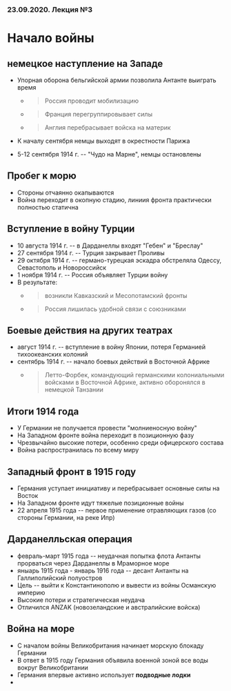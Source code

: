 ### 23.09.2020. Лекция №3

# Начало войны

## немецкое наступление на Западе

* Упорная оборона бельгийской армии позволила Антанте выиграть время
    * > Россия проводит мобилизацию
    * > Франция перегруппировывает силы
    * > Англия перебрасывает войска на материк

* К началу сентября немцы выходят в окрестности Парижа
* 5-12 сентября 1914 г. -- "Чудо на Марне", немцы остановлены

## Пробег к морю

* Стороны отчаянно окапываются
* Война переходит в окопную стадию, линиия фронта практически полностью статична

## Вступление в войну Турции

* 10 августа 1914 г. -- в Дарданеллы входят "Гебен" и "Бреслау"
* 27 сентября 1914 г. -- Турция закрывает Проливы
* 29 октября 1914 г. -- германо-турецкая эскадра обстреляла Одессу, Севастополь и Новороссийск
* 1 ноября 1914 г. -- Россия объявляет Турции войну
* В результате: 
    * > возникли Кавказский и Месопотамский фронты
    * > Россия лишилась удобной связи с союзниками

## Боевые действия на других театрах

* август 1914 г. -- вступление в войну Японии, потеря Германией тихоокеанских колоний
* сентябрь 1914 г. -- начало боевых действий в Восточной Африке
    * > Летто-Форбек, командующий германскими колониальными войсками в Восточной Африке, активно оборонялся в немецкой Танзании

## Итоги 1914 года

* У Германии не получается провести "молниеносную войну"
* На Западном фронте война переходит в позиционную фазу
* Чрезвычайно высокие потери, особенно среди офицерского состава
* Война распространилась по всему миру

## Западный фронт в 1915 году

* Германия уступает инициативу и перебрасывает основные силы на Восток
* На Западном фронте идут тяжелые позиционные войны
* 22 апреля 1915 года -- первое применение отравляющих газов (со стороны Германии, на реке Ипр)

## Дарданелльская операция

* февраль-март 1915 года -- неудачная попытка флота Антанты прорваться через Дарданеллы в Мраморное море
* яныарь 1915 года - январь 1916 года -- десант Антанты на Галлиполийский полуостров
* Цель -- выйти к Константинополю и вывести из войны Османскую империю
* Высокие потери и стратегическая неудача
* Отличился ANZAK (новозеландские и австралийские войска)

## Война на море

* С началом войны Великобритания начинает морскую блокаду Германии
* В ответ в 1915 году Германия объявила военной зоной все воды вокруг Великобритании
* Германия впервые активно использует **подводные лодки**
* 